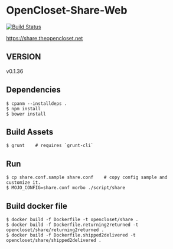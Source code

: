 # OpenCloset-Share-Web #

[![Build Status](https://travis-ci.org/opencloset/monitor.svg?branch=v0.1.36)](https://travis-ci.org/opencloset/OpenCloset-Share-Web)

https://share.theopencloset.net

## VERSION ##

v0.1.36

## Dependencies ##

    $ cpanm --installdeps .
    $ npm install
    $ bower install

## Build Assets ##

    $ grunt    # requires `grunt-cli`

## Run ##

    $ cp share.conf.sample share.conf    # copy config sample and customize it.
    $ MOJO_CONFIG=share.conf morbo ./script/share

## Build docker file ##

    $ docker build -f Dockerfile -t opencloset/share .
    $ docker build -f Dockerfile.returning2returned -t opencloset/share/returning2returned .
    $ docker build -f Dockerfile.shipped2delivered -t opencloset/share/shipped2delivered .
